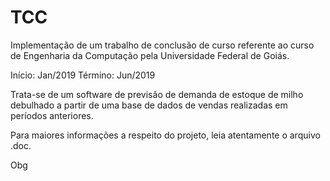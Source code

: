 # TCC

Implementação de um trabalho de conclusão de curso referente ao curso de Engenharia da Computação pela Universidade Federal de Goiás.

Início: Jan/2019
Término: Jun/2019

Trata-se de um software de previsão de demanda de estoque de milho debulhado a partir de uma base de dados de vendas realizadas em períodos anteriores.

Para maiores informações a respeito do projeto, leia atentamente o arquivo .doc.

Obg
